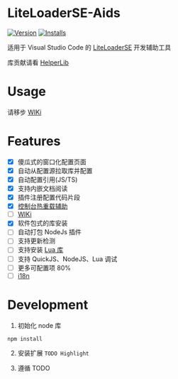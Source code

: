# LiteLoaderSE-Aids

[![Version](https://vsmarketplacebadge.apphb.com/version-short/moxicat.LLScriptHelper.svg)](https://marketplace.visualstudio.com/items?itemName=moxicat.LLScriptHelper)
[![Installs](https://vsmarketplacebadge.apphb.com/installs/moxicat.LLScriptHelper.svg)](https://marketplace.visualstudio.com/items?itemName=moxicat.LLScriptHelper)

适用于 Visual Studio Code 的 [LiteLoaderSE](https://github.com/LiteLDev/LiteLoaderBDS) 开发辅助工具

库贡献请看 [HelperLib](https://github.com/LiteLScript-Dev/HelperLib)
# Usage

请移步 [WIKi](https://github.com/LiteLScript-Dev/LiteLoaderSE-Aids/wiki)

# Features

- [x] 傻瓜式的窗口化配置页面
- [x] 自动从配置源拉取库并配置
- [x] 自动配置引用(JS/TS)
- [x] 支持内嵌文档阅读
- [x] 插件注册配置代码片段
- [x] [控制台热重载辅助](https://github.com/LiteLScript-Dev/LiteLoaderSE-Aids/wiki#%E6%8E%A7%E5%88%B6%E5%8F%B0%E8%BE%85%E5%8A%A9)
- [ ] [WIKi](https://github.com/LiteLScript-Dev/LiteLoaderSE-Aids/wiki)
- [x] 软件包式的库安装
- [ ] 自动打包 NodeJs 插件
- [ ] 支持更新检测
- [ ] 支持安装 [Lua 库](src\handler\LibraryHandler.ts)
- [ ] 支持 QuickJS、NodeJS、Lua 调试
- [ ] 更多可配置项 80%
- [ ] [i18n](https://github.com/microsoft/vscode-extension-samples/tree/main/i18n-sample)

# Development

1. 初始化 node 库

```shell
npm install
```

2. 安装扩展 `TODO Highlight`

3. 遵循 TODO
